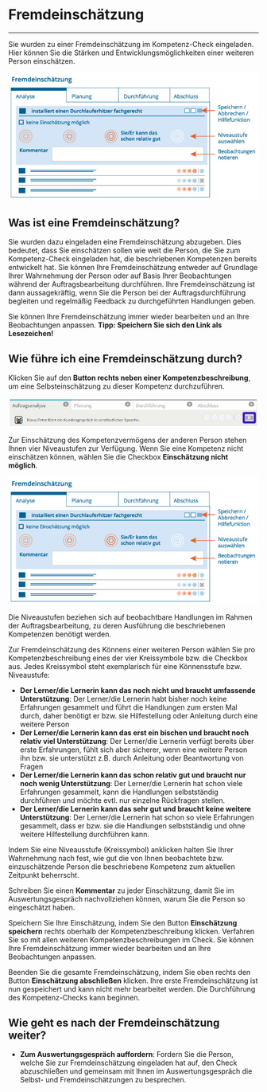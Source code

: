 # Fremdeinschätzung

- - -

Sie wurden zu einer Fremdeinschätzung im Kompetenz-Check eingeladen. Hier können Sie die Stärken und Entwicklungsmöglichkeiten einer weiteren Person einschätzen.

![Übersicht der Funktionen zur Durchführung einer Fremdeinschätzung](media/Fremdeinschaetzung.jpg)

## Was ist eine Fremdeinschätzung?
Sie wurden dazu eingeladen eine Fremdeinschätzung abzugeben. Dies bedeutet, dass Sie einschätzen sollen wie weit die Person, die Sie zum Kompetenz-Check eingeladen hat, die beschriebenen Kompetenzen bereits entwickelt hat. Sie können Ihre Fremdeinschätzung entweder auf Grundlage Ihrer Wahrnehmung der Person oder auf Basis Ihrer Beobachtungen während der Auftragsbearbeitung durchführen. Ihre Fremdeinschätzung ist dann aussagekräftig, wenn Sie die Person bei der Auftragsdurchführung begleiten und regelmäßig Feedback zu durchgeführten Handlungen geben. 

Sie können Ihre Fremdeinschätzung immer wieder bearbeiten und an Ihre Beobachtungen anpassen. **Tipp: Speichern Sie sich den Link als Lesezeichen!**

## Wie führe ich eine Fremdeinschätzung durch?
Klicken Sie auf den **Button rechts neben einer Kompetenzbeschreibung**, um eine Selbsteinschätzung zu dieser Kompetenz durchzuführen. 

![Klicken Sie diesen Button, um eine Fremdeinschätzung zu einer Kompetenzbeschreibung durchzuführen](media/Fremdeinschaetzung_Deatail.jpg)

Zur Einschätzung des Kompetenzvermögens der anderen Person stehen Ihnen vier Niveaustufen zur Verfügung. Wenn Sie eine Kompetenz nicht einschätzen können, wählen Sie die Checkbox **Einschätzung nicht möglich**. 

![Übersicht der Funktionen zur Durchführung einer Fremdeinschätzung](media/Fremdeinschaetzung.jpg)

Die Niveaustufen beziehen sich auf beobachtbare Handlungen im Rahmen der Auftragsbearbeitung, zu deren Ausführung die beschriebenen Kompetenzen benötigt werden. 

Zur Fremdeinschätzung des Könnens einer weiteren Person wählen Sie pro Kompetenzbeschreibung eines der vier Kreissymbole bzw. die Checkbox aus. Jedes Kreissymbol steht exemplarisch für eine Könnensstufe bzw. Niveaustufe: 

* **Der Lerner/die Lernerin kann das noch nicht und braucht umfassende Unterstützung**: Der Lerner/die Lernerin habt bisher noch keine Erfahrungen gesammelt und führt die Handlungen zum ersten Mal durch, daher benötigt er bzw. sie Hilfestellung oder Anleitung durch eine weitere Person
* **Der Lerner/die Lernerin kann das erst ein bischen und braucht noch relativ viel Unterstützung**: Der Lerner/die Lernerin verfügt bereits über erste Erfahrungen, fühlt sich aber sicherer, wenn eine weitere Person ihn bzw. sie unterstützt z.B. durch Anleitung oder Beantwortung von Fragen
* **Der Lerner/die Lernerin kann das schon relativ gut und braucht nur noch wenig Unterstützung**: Der Lerner/die Lernerin hat schon viele Erfahrungen gesammelt, kann die Handlungen selbstständig durchführen und möchte evtl. nur einzelne Rückfragen stellen.
* **Der Lerner/die Lernerin kann das sehr gut und braucht keine weitere Unterstützung**: Der Lerner/die Lernerin hat schon so viele Erfahrungen gesammelt, dass er bzw. sie die Handlungen selbstständig und ohne weitere Hilfestellung durchführen kann.

Indem Sie eine Niveausstufe (Kreissymbol) anklicken halten Sie Ihrer Wahrnehmung nach fest, wie gut die von Ihnen beobachtete bzw. einzuschätzende Person die beschriebene Kompetenz zum aktuellen Zeitpunkt beherrscht. 

Schreiben Sie einen **Kommentar** zu jeder Einschätzung, damit Sie im Auswertungsgespräch nachvollziehen können, warum Sie die Person so eingeschätzt haben. 

Speichern Sie Ihre Einschätzung, indem Sie den Button **Einschätzung speichern** rechts oberhalb der Kompetenzbeschreibung klicken.
Verfahren Sie so mit allen weiteren Kompetenzbeschreibungen im Check. Sie können Ihre Fremdeinschätzung immer wieder bearbeiten und an Ihre Beobachtungen anpassen. 

Beenden Sie die gesamte Fremdeinschätzung, indem Sie oben rechts den Button 
**Einschätzung abschließen** klicken. Ihre erste Fremdeinschätzung ist nun gespeichert und kann nicht mehr bearbeitet werden. Die Durchführung des Kompetenz-Checks 
kann beginnen.


## Wie geht es nach der Fremdeinschätzung weiter?
* **Zum Auswertungsgespräch auffordern**: Fordern Sie die Person, welche Sie zur Fremdeinschätzung eingeladen hat auf, den Check abzuschließen und gemeinsam mit Ihnen im Auswertungsgespräch die Selbst- und Fremdeinschätzungen zu besprechen.

